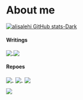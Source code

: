 # About me

[![alisalehi GitHub stats-Dark](https://github-readme-stats.vercel.app/api?username=alisalehi1380&show_icons=true&theme=dark#gh-dark-mode-only)](https://github.com/alisalehi1380)

#### Writings

<a href="https://gist.github.com/alisalehi1380/83b61b63e4ebb07b300a88e5c78e7a93">
  <img align="center" src="https://github-readme-stats.vercel.app/api/gist?id=83b61b63e4ebb07b300a88e5c78e7a93&title_color=fff&icon_color=79ff97&text_color=9f9f9f&bg_color=151515" />
</a>
<a href="https://github.com/alisalehi1380/Key-points-of-clean-code">
  <img align="center" src="https://github-readme-stats.vercel.app/api/pin/?username=alisalehi1380&repo=Key-points-of-clean-code&theme=dark#gh-dark-mode-only" />
</a>

#### Repoes

<a href="https://github.com/laravel98developer/laravel-hiring-projects">
  <img align="center" src="https://github-readme-stats.vercel.app/api/pin/?username=laravel98developer&repo=laravel-hiring-projects&title_color=fff&icon_color=ff2c20&text_color=9f9f9f&bg_color=151515" />
</a>
<a href="https://github.com/alisalehi1380/good-projects-for-good-developers" style="margin:5px;">
  <img align="center" src="https://github-readme-stats.vercel.app/api/pin/?username=alisalehi1380&repo=good-projects-for-good-developers&title_color=fff&icon_color=ff2c20&text_color=9f9f9f&bg_color=151515" />
</a>
<a href="https://github.com/alisalehi1380/province-city-iran-laravel">
  <img align="center" src="https://github-readme-stats.vercel.app/api/pin/?username=alisalehi1380&repo=province-city-iran-laravel&title_color=fff&icon_color=ff2c20&text_color=9f9f9f&bg_color=151515" />
</a>

<br/>

[![](https://visitcount.itsvg.in/api?id=alisalehi1380&label=Profile%20Views&color=9&icon=0&pretty=true)](https://visitcount.itsvg.in)
